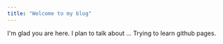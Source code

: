 ```yaml
---
title: "Welcome to my blog"
---
```


I'm glad you are here. I plan to talk about ...
Trying to learn github pages.

